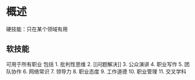 # 概述
硬技能：只在某个领域有用
## 软技能
可用于所有职业
包括
	1. 批判性思维
	2. [[问题解决]]
	3. 公众演讲
	4. 职业写作
	5. 团队协作
	6. 网络常识
	7. 领导力
	8. 职业态度
	9. 工作道德
	10. 职业管理
	11. 交叉学科
